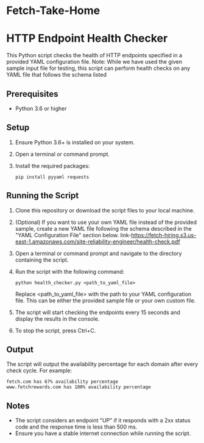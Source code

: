 # Fetch-Take-Home
# HTTP Endpoint Health Checker

This Python script checks the health of HTTP endpoints specified in a provided YAML configuration file.
Note: While we have used the given sample input file for testing, this script can perform health checks on any YAML file that follows the schema listed

## Prerequisites

- Python 3.6 or higher

## Setup

1. Ensure Python 3.6+ is installed on your system.

2. Open a terminal or command prompt.

3. Install the required packages:
   ```
   pip install pyyaml requests
   ```

## Running the Script

1. Clone this repository or download the script files to your local machine.
   
2. (Optional) If you want to use your own YAML file instead of the provided sample, create a new YAML file following the schema described in the "YAML Configuration File" section below.
   link-https://fetch-hiring.s3.us-east-1.amazonaws.com/site-reliability-engineer/health-check.pdf

3. Open a terminal or command prompt and navigate to the directory containing the script.

4. Run the script with the following command:
   ```
   python health_checker.py <path_to_yaml_file>
   ```
   Replace <path_to_yaml_file> with the path to your YAML configuration file. This can be either the provided sample file or your own custom file.

5. The script will start checking the endpoints every 15 seconds and display the results in the console.

6. To stop the script, press Ctrl+C.

## Output

The script will output the availability percentage for each domain after every check cycle. For example:

```
fetch.com has 67% availability percentage
www.fetchrewards.com has 100% availability percentage
```

## Notes

- The script considers an endpoint "UP" if it responds with a 2xx status code and the response time is less than 500 ms.
- Ensure you have a stable internet connection while running the script.
